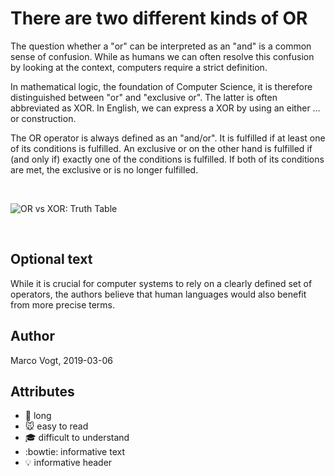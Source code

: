 # There are two different kinds of OR

The question whether a "or" can be interpreted as an "and" is a common sense of confusion. While as humans we can often resolve this confusion by looking at the context, computers require a strict definition.

In mathematical logic, the foundation of Computer Science, it is therefore distinguished between "or" and "exclusive or". The latter is often abbreviated as XOR. In English, we can express a XOR by using an either … or construction.

The OR operator is always defined as an "and/or". It is fulfilled if at least one of its conditions is fulfilled. An exclusive or on the other hand is fulfilled if (and only if) exactly one of the conditions is fulfilled. If both of its conditions are met, the exclusive or is no longer fulfilled.

<br/>

![OR vs XOR: Truth Table](figures/image-0-13-truth-table.svg)

<br/>


## Optional text
While it is crucial for computer systems to rely on a clearly defined set of operators, the authors believe that human languages would also benefit from more precise terms.



## Author
Marco Vogt, 2019-03-06



## Attributes
* :book:  long
* :mouse:  easy to read
* :mortar_board:  difficult to understand
* :bowtie:  informative text
* :bulb:  informative header